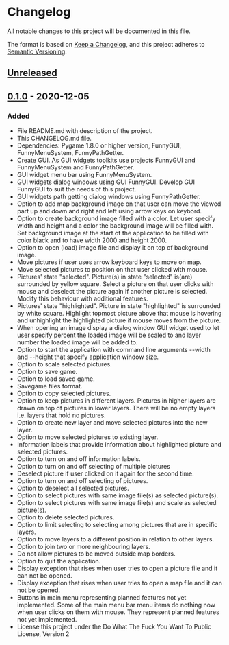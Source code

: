 # Changelog
All notable changes to this project will be documented in this file.

The format is based on [Keep a Changelog](https://keepachangelog.com/en/1.0.0/),
and this project adheres to [Semantic Versioning](https://semver.org/spec/v2.0.0.html).

## [Unreleased]

## [0.1.0] - 2020-12-05
### Added
- File README.md with description of the project.
- This CHANGELOG.md file.
- Dependencies: 
Pygame 1.8.0 or higher version, FunnyGUI, FunnyMenuSystem, FunnyPathGetter.
- Create GUI. As GUI widgets toolkits use projects 
FunnyGUI and FunnyMenuSystem and FunnyPathGetter.
- GUI widget menu bar using FunnyMenuSystem.
- GUI widgets dialog windows using GUI FunnyGUI. 
Develop GUI FunnyGUI to suit the needs of this project.
- GUI widgets path getting dialog windows using FunnyPathGetter.
- Option to add map background image on that user can move the viewed part 
up and down and right and left using arrow keys on keybord.
- Option to create background image filled with a color.
Let user specify width and height
and a color the background image will be filled with.
Set background image at the start of the application
to be filled with color black and to have width 2000 and height 2000.
- Option to open (load) image file and display it on top of background image.
- Move pictures if user uses arrow keyboard keys to move on map.
- Move selected pictures to position on that user clicked with mouse.
- Pictures' state "selected". 
Picture(s) in state "selected" is(are) surrounded by yellow square.
Select a picture on that user clicks with mouse 
and deselect the picture again if another picture is selected. 
Modify this behaviour with additional features.
- Pictures' state "highlighted". 
Picture in state "highlighted" is surrounded by white square.
Highlight topmost picture above that mouse is hovering 
and unhighlight the highlighted picture if mouse moves from the picture.
- When opening an image display a dialog window GUI widget 
used to let user specify percent the loaded image will be scaled to 
and layer number the loaded image will be added to.
- Option to start the application with command line arguments 
--width and --height that specify application window size.
- Option to scale selected pictures.
- Option to save game.
- Option to load saved game.
- Savegame files format.
- Option to copy selected pictures.
- Option to keep pictures in different layers.
Pictures in higher layers are drawn on top of pictures in lower layers.
There will be no empty layers i.e. layers that hold no pictures.
- Option to create new layer and move selected pictures into the new layer.
- Option to move selected pictures to existing layer.
- Information labels that provide information 
about highlighted picture and selected pictures.
- Option to turn on and off information labels.
- Option to turn on and off selecting of multiple pictures 
- Deselect picture if user clicked on it again for the second time.
- Option to turn on and off selecting of pictures.
- Option to deselect all selected pictures.
- Option to select pictures with same image file(s)
as selected picture(s).
- Option to select pictures with same image file(s) and scale 
as selected picture(s).
- Option to delete selected pictures.
- Option to limit selecting to selecting among pictures 
that are in specific layers.
- Option to move layers to a different position in relation to other layers.
- Option to join two or more neighbouring layers.
- Do not allow pictures to be moved outside map borders.
- Option to quit the application.
- Display exception that rises when user tries to open a picture file
and it can not be opened.
- Display exception that rises when user tries to open a map file
and it can not be opened.
- Buttons in main menu representing planned features 
not yet implemented. Some of the main menu bar menu items 
do nothing now when user clicks on them with mouse. 
They represent planned features not yet implemented.
- License this project under the 
Do What The Fuck You Want To Public License, Version 2

[Unreleased]: https://github.com/existenceexists/place_pictures/compare/v0.1.0...HEAD
[0.1.0]: https://github.com/existenceexists/place_pictures/releases/tag/v0.1.0

